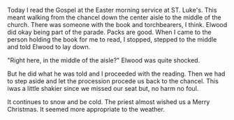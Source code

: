 <html><body><p>Today I read the Gospel at the Easter morning service at ST. Luke's. This meant walking from the chancel down the center aisle to the middle of the church. There was someone with the book and torchbearers, I think. Elwood did okay being part of the parade. Packs are good. When I came to the person holding the book for me to read, I stopped, stepped to the middle and told Elwood to lay down. 

"Right here, in the middle of the aisle?" Elwood was quite shocked.

But he did what he was told and I proceeded with the reading. Then we had to step aside and let the procession procede us back to the chancel. This iwas a little shakier since we missed our seat but, no harm no foul.

It continues to snow and be cold. The priest almost wished us a Merry Christmas. It seemed more appropriate to the weather.</p></body></html>